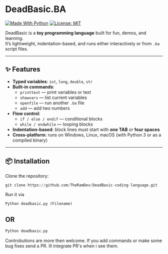 # DeadBasic.BA

[![Made With Python](https://img.shields.io/badge/Made%20with-Python-blue?logo=python)](https://www.python.org/)
[![License: MIT](https://img.shields.io/badge/License-MIT-green.svg)](LICENSE)

DeadBasic is a **toy programming language** built for fun, demos, and learning.  
It’s lightweight, indentation-based, and runs either interactively or from `.ba` script files.

---

## ✨ Features

- **Typed variables**: `int`, `long`, `double`, `str`
- **Built-in commands**:  
  - `printtext` — print variables or text  
  - `showvars` — list current variables  
  - `openfile` — run another `.ba` file  
  - `add` — add two numbers  
- **Flow control**:  
  - `if / else / endif` — conditional blocks  
  - `while / endwhile` — looping blocks  
- **Indentation-based**: block lines must start with **one TAB** or **four spaces**  
- **Cross-platform**: runs on Windows, Linux, macOS (with Python 3 or as a compiled binary)

---

## 📦 Installation

Clone the repository:
```python
git clone https://github.com/TheRamDev/DeadBasic-coding-language.git
 ```

Run it via 

```python 
Python deadbasic.py (Filename) 
```
## OR

```python
Python deadbasic.py
```
Controbutions are more then welcome. If you add commands or make some bug fixes send a PR. Ill integrate PR's when i see them.
